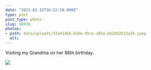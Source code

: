 ```yaml
---
date: "2021-02-12T16:22:58.000Z"
type: post 
post_type: photo
slug: 58978
photos: 
- path: data/uploads/33a41466-03de-45ce-a85a-bb20d2b33a34.jpeg
  alt: 
---
```

Visiting my Grandma on her 86th birthday. 


![](https://brandontreb.com/data/uploads/33a41466-03de-45ce-a85a-bb20d2b33a34.jpeg)
